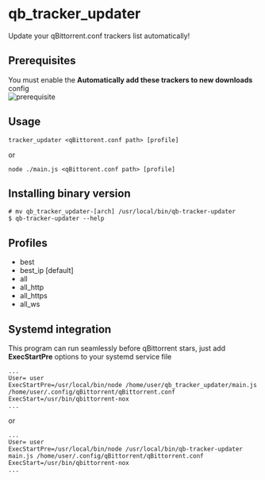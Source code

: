 # qb_tracker_updater

Update your qBittorrent.conf trackers list automatically!

## Prerequisites

You must enable the **Automatically add these trackers to new downloads** config  
![prerequisite](https://i.ibb.co/jfjtzDc/image.png)

## Usage
```shell
tracker_updater <qBittorent.conf path> [profile]
```
or  
```shell
node ./main.js <qBittorent.conf path> [profile]
```

## Installing binary version
```shell
# mv qb_tracker_updater-[arch] /usr/local/bin/qb-tracker-updater
$ qb-tracker-updater --help
```

## Profiles
- best 
- best_ip [default]
- all 
- all_http 
- all_https
- all_ws

## Systemd integration

This program can run seamlessly before qBittorrent stars, just add **ExecStartPre** options to your systemd service file

```
...
User= user
ExecStartPre=/usr/local/bin/node /home/user/qb_tracker_updater/main.js /home/user/.config/qBittorrent/qBittorrent.conf
ExecStart=/usr/bin/qbittorrent-nox
...
```

or 

```
...
User= user
ExecStartPre=/usr/local/bin/node /usr/local/bin/qb-tracker-updater main.js /home/user/.config/qBittorrent/qBittorrent.conf
ExecStart=/usr/bin/qbittorrent-nox
...
```
